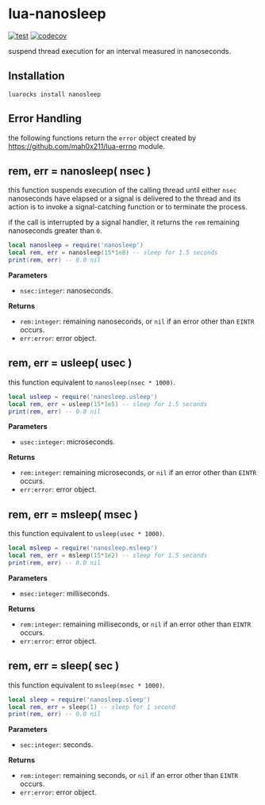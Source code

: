 # lua-nanosleep

[![test](https://github.com/mah0x211/lua-nanosleep/actions/workflows/test.yml/badge.svg)](https://github.com/mah0x211/lua-nanosleep/actions/workflows/test.yml)
[![codecov](https://codecov.io/gh/mah0x211/lua-nanosleep/branch/master/graph/badge.svg)](https://codecov.io/gh/mah0x211/lua-nanosleep)

suspend thread execution for an interval measured in nanoseconds.


## Installation

```
luarocks install nanosleep
```

## Error Handling

the following functions return the `error` object created by https://github.com/mah0x211/lua-errno module.


## rem, err = nanosleep( nsec )

this function suspends execution of the calling thread until either `nsec` nanoseconds have elapsed or a signal is delivered to the thread and its action is to invoke a signal-catching function or to terminate the process.

if the call is interrupted by a signal handler, it returns the `rem` remaining nanoseconds greater than `0`.

```lua
local nanosleep = require('nanosleep')
local rem, err = nanosleep(15*1e8) -- sleep for 1.5 seconds
print(rem, err) -- 0.0 nil
```

**Parameters**

- `nsec:integer`: nanoseconds.

**Returns**

- `rem:integer`: remaining nanoseconds, or `nil` if an error other than `EINTR` occurs.
- `err:error`: error object.


## rem, err = usleep( usec )

this function equivalent to `nanosleep(nsec * 1000)`.

```lua
local usleep = require('nanosleep.usleep')
local rem, err = usleep(15*1e5) -- sleep for 1.5 seconds
print(rem, err) -- 0.0 nil
```

**Parameters**

- `usec:integer`: microseconds.

**Returns**

- `rem:integer`: remaining microseconds, or `nil` if an error other than `EINTR` occurs.
- `err:error`: error object.


## rem, err = msleep( msec )

this function equivalent to `usleep(usec * 1000)`.

```lua
local msleep = require('nanosleep.msleep')
local rem, err = msleep(15*1e2) -- sleep for 1.5 seconds
print(rem, err) -- 0.0 nil
```

**Parameters**

- `msec:integer`: milliseconds.

**Returns**

- `rem:integer`: remaining milliseconds, or `nil` if an error other than `EINTR` occurs.
- `err:error`: error object.


## rem, err = sleep( sec )

this function equivalent to `msleep(msec * 1000)`.

```lua
local sleep = require('nanosleep.sleep')
local rem, err = sleep(1) -- sleep for 1 second
print(rem, err) -- 0.0 nil
```

**Parameters**

- `sec:integer`: seconds.

**Returns**

- `rem:integer`: remaining seconds, or `nil` if an error other than `EINTR` occurs.
- `err:error`: error object.


